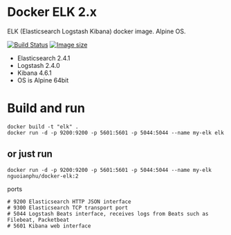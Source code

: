 # Docker ELK 2.x

ELK (Elasticsearch Logstash Kibana) docker image. Alpine OS.

[![Build Status](https://travis-ci.org/nguoianphu/docker-elk.svg?branch=2)](https://travis-ci.org/nguoianphu/docker-elk) [![Image size](https://images.microbadger.com/badges/image/nguoianphu/docker-elk:2.svg)](https://microbadger.com/images/nguoianphu/docker-elk "Get your own image badge on microbadger.com")

- Elasticsearch 2.4.1
- Logstash 2.4.0
- Kibana 4.6.1
- OS is Alpine 64bit

# Build and run
    
    docker build -t "elk" .
    docker run -d -p 9200:9200 -p 5601:5601 -p 5044:5044 --name my-elk elk
    
## or just run
    
    docker run -d -p 9200:9200 -p 5601:5601 -p 5044:5044 --name my-elk nguoianphu/docker-elk:2

ports

    # 9200 Elasticsearch HTTP JSON interface
    # 9300 Elasticsearch TCP transport port
    # 5044 Logstash Beats interface, receives logs from Beats such as Filebeat, Packetbeat
    # 5601 Kibana web interface
